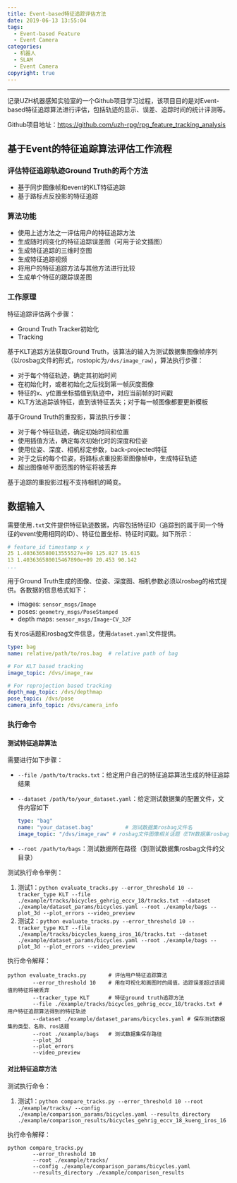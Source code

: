 ```yaml
---
title: Event-based特征追踪评估方法
date: 2019-06-13 13:55:04
tags:
  - Event-based Feature
  - Event Camera
categories: 
  - 机器人
  - SLAM
  - Event Camera
copyright: true
---
```

---

记录UZH机器感知实验室的一个Github项目学习过程，该项目目的是对Event-based特征追踪算法进行评估，包括轨迹的显示、误差、追踪时间的统计评测等。
<!--more--->

Github项目地址：https://github.com/uzh-rpg/rpg_feature_tracking_analysis

## 基于Event的特征追踪算法评估工作流程

### 评估特征追踪轨迹Ground Truth的两个方法

- 基于同步图像帧和event的KLT特征追踪
- 基于路标点反投影的特征追踪

### 算法功能

- 使用上述方法之一评估用户的特征追踪方法
- 生成随时间变化的特征追踪误差图（可用于论文插图）
- 生成特征追踪的三维时空图
- 生成特征追踪视频
- 将用户的特征追踪方法与其他方法进行比较
- 生成单个特征的跟踪误差图

### 工作原理

特征追踪评估两个步骤：

- Ground Truth Tracker初始化
- Tracking

基于KLT追踪方法获取Ground Truth，该算法的输入为测试数据集图像帧序列（以rosbag文件的形式，rostopic为`/dvs/image_raw`），算法执行步骤：

- 对于每个特征轨迹，确定其初始时间
- 在初始化时，或者初始化之后找到第一帧灰度图像
- 特征的x、y位置坐标插值到轨迹中，对应当前帧的时间戳
- KLT方法追踪该特征，直到该特征丢失；对于每一帧图像都要更新模板

基于Ground Truth的重投影，算法执行步骤：

- 对于每个特征轨迹，确定初始时间和位置
- 使用插值方法，确定每次初始化时的深度和位姿
- 使用位姿、深度、相机标定参数，back-projected特征
- 对于之后的每个位姿，将路标点重投影至图像帧中，生成特征轨迹
- 超出图像帧平面范围的特征将被丢弃

基于追踪的重投影过程不支持相机的畸变。

## 数据输入

需要使用`.txt`文件提供特征轨迹数据，内容包括特征ID（追踪到的属于同一个特征的event使用相同的ID）、特征位置坐标、特征时间戳。如下所示：

```yaml
# feature_id timestamp x y
25 1.403636580013555527e+09 125.827 15.615 
13 1.403636580015467890e+09 20.453 90.142 
...
```

用于Ground Truth生成的图像、位姿、深度图、相机参数必须以rosbag的格式提供。各数据的信息格式如下：

- images: `sensor_msgs/Image`
- poses: `geometry_msgs/PoseStamped`
- depth maps: `sensor_msgs/Image`-`CV_32F`

有关ros话题和rosbag文件信息，使用`dataset.yaml`文件提供。

```yaml
type: bag
name: relative/path/to/ros.bag  # relative path of bag

# For KLT based tracking 
image_topic: /dvs/image_raw  

# For reprojection based tracking
depth_map_topic: /dvs/depthmap
pose_topic: /dvs/pose
camera_info_topic: /dvs/camera_info
```

### 执行命令

#### 测试特征追踪算法

需要进行如下步骤：

- `--file /path/to/tracks.txt`：给定用户自己的特征追踪算法生成的特征追踪结果

- `--dataset /path/to/your_dataset.yaml`：给定测试数据集的配置文件，文件内容如下

  ```yaml
  type: "bag"
  name: "your_dataset.bag"  		# 测试数据集rosbag文件名
  image_topic: "/dvs/image_raw"	# rosbag文件图像相关话题（ETH数据集rosbag图像话题都是这个）
  ```

- `--root /path/to/bags`：测试数据所在路径（到测试数据集rosbag文件的父目录）

测试执行命令举例：

1. 测试1：`python evaluate_tracks.py --error_threshold 10 --tracker_type KLT --file ./example/tracks/bicycles_gehrig_eccv_18/tracks.txt --dataset ./example/dataset_params/bicycles.yaml --root ./example/bags --plot_3d --plot_errors --video_preview`
2. 测试2：`python evaluate_tracks.py --error_threshold 10 --tracker_type KLT --file ./example/tracks/bicycles_kueng_iros_16/tracks.txt --dataset ./example/dataset_params/bicycles.yaml --root ./example/bags --plot_3d --plot_errors --video_preview`

执行命令解释：

```shell
python evaluate_tracks.py 		# 评估用户特征追踪算法
		--error_threshold 10 	# 用在可视化和画图时的阈值，追踪误差超过该阈值的特征将被丢弃
		--tracker_type KLT 		# 特征ground truth追踪方法
		--file ./example/tracks/bicycles_gehrig_eccv_18/tracks.txt # 用户特征追踪算法得到的特征轨迹
		--dataset ./example/dataset_params/bicycles.yaml # 保存测试数据集的类型、名称、ros话题
		--root ./example/bags 	# 测试数据集保存路径
		--plot_3d 
		--plot_errors 
		--video_preview
```

#### 对比特征追踪方法

测试执行命令：

1. 测试1：`python compare_tracks.py --error_threshold 10 --root ./example/tracks/ --config ./example/comparison_params/bicycles.yaml --results_directory ./example/comparison_results/bicycles_gehrig_eccv_18_kueng_iros_16`

执行命令解释：

```shell
python compare_tracks.py 
		--error_threshold 10 
		--root ./example/tracks/ 
		--config ./example/comparison_params/bicycles.yaml 
		--results_directory ./example/comparison_results
```
